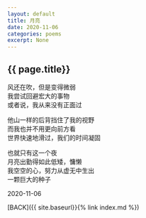```yaml
---
layout: default
title: 月亮
date: 2020-11-06
categories: poems
excerpt: None
---
```


## {{ page.title}}

风还在吹，但是变得微弱  
我尝试回避宏大的事物  
或者说，我从来没有正面过
  
他山一样的后背挡住了我的视野  
而我也并不用更向前方看  
世界快速地滑过，我们的时间凝固  
  
也就只有这一个夜  
月亮出勤得如此低矮，慵懒  
我空空的心，努力从虚无中生出  
一颗巨大的种子  
  
2020-11-06
  
[BACK]({{ site.baseurl}}{% link index.md %})
